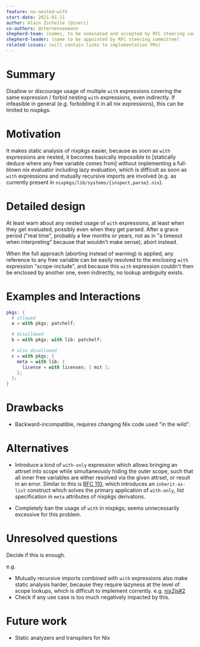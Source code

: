 ```yaml
---
feature: no-nested-with
start-date: 2021-01-11
author: Alain Zscheile (@zseri)
co-authors: @sternenseemann
shepherd-team: (names, to be nominated and accepted by RFC steering committee)
shepherd-leader: (name to be appointed by RFC steering committee)
related-issues: (will contain links to implementation PRs)
---
```


# Summary
[summary]: #summary

Disallow or discourage usage of multiple `with` expressions covering
the same expression / forbid nesting `with` expressions, even indirectly.
If infeasible in general (e.g. forbidding it in all nix expressions),
this can be limited to nixpkgs.

# Motivation
[motivation]: #motivation

It makes static analysis of nixpkgs easier, because as soon as `with`
expressions are nested, it becomes basically impossible to [statically
deduce where any free variable comes from] without implementing a
full-blown nix evaluator including lazy evaluation, which is difficult as
soon as `with` expressions and mutually recursive imports are involved
(e.g. as currently present in `nixpkgs/lib/systems/{inspect,parse}.nix`).

# Detailed design
[design]: #detailed-design

At least warn about any nested usage of `with` expressions,
at least when they get evaluated, possibly even when they get parsed.
After a grace period ("real time", probably a few months or years, not as in
"a timeout when interpreting" because that wouldn't make sense),
abort instead.

When the full approach (aborting instead of warning) is applied,
any reference to any free variable can be easily resolved
to the enclosing `with` expression "scope-include", and because
this `with` expression couldn't then be enclosed by another
one, even indirectly, no lookup ambiguity exists.

# Examples and Interactions
[examples-and-interactions]: #examples-and-interactions

```nix
pkgs: {
  # allowed
  a = with pkgs; patchelf;

  # disallowed
  b = with pkgs; with lib; patchelf;

  # also disallowed
  c = with pkgs; {
    meta = with lib; {
      license = with licenses; [ mit ];
    };
  };
}
```

# Drawbacks
[drawbacks]: #drawbacks

* Backward-incompatible, requires changing Nix code used "in the wild".

# Alternatives
[alternatives]: #alternatives

* Introduce a kind of `with-only` expression which allows bringing an attrset
  into scope while simultaneously hiding the outer scope, such that all
  inner free variables are either resolved via the given attrset, or
  result in an error.
  Similar to this is [RFC 110](https://github.com/NixOS/rfcs/pull/110),
  which introduces an `inherit-as-list` construct which solves the primary
  application of `with-only`, list specification in `meta` attributes of
  nixpkgs derivatons.

* Completely ban the usage of `with` in nixpkgs;
  seems unnecessarily excessive for this problem.

# Unresolved questions
[unresolved]: #unresolved-questions

Decide if this is enough.

e.g.
* Mutually recursive imports combined with `with` expressions also make static
  analysis harder, because they require lazyness at the level of scope lookups,
  which is difficult to implement corrently. e.g. [nix2js#2](https://github.com/YZITE/nix2js/issues/2)
* Check if any use case is too much negatively impacted by this.

# Future work
[future]: #future-work

* Static analyzers and transpilers for Nix
